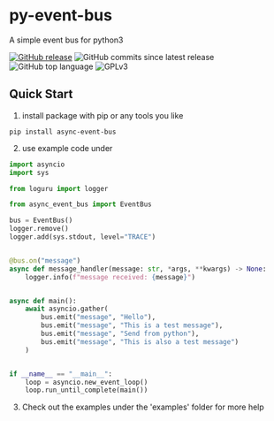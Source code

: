 # py-event-bus

A simple event bus for python3

[![GitHub release](https://img.shields.io/github/v/release/half-nothing/async-event-bus)](https://www.github.com/half-nothing/async-event-bus/releases/latest)
![GitHub commits since latest release](https://img.shields.io/github/commits-since/half-nothing/async-event-bus/latest/main)
![GitHub top language](https://img.shields.io/github/languages/top/half-nothing/async-event-bus)
![GPLv3](https://img.shields.io/badge/License-GPLv3-blue)

## Quick Start

1. install package with pip or any tools you like

```shell
pip install async-event-bus
```

2. use example code under

```python
import asyncio
import sys

from loguru import logger

from async_event_bus import EventBus

bus = EventBus()
logger.remove()
logger.add(sys.stdout, level="TRACE")


@bus.on("message")
async def message_handler(message: str, *args, **kwargs) -> None:
    logger.info(f"message received: {message}")


async def main():
    await asyncio.gather(
        bus.emit("message", "Hello"),
        bus.emit("message", "This is a test message"),
        bus.emit("message", "Send from python"),
        bus.emit("message", "This is also a test message")
    )


if __name__ == "__main__":
    loop = asyncio.new_event_loop()
    loop.run_until_complete(main())

```

3. Check out the examples under the 'examples' folder for more help  